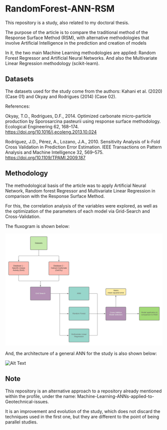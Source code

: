 # RandomForest-ANN-RSM
This repository is a study, also related to my doctoral thesis.

The purpose of the article is to compare the traditional method of the Response Surface Method (RSM), with alternative methodologies that involve Artificial Intelligence in the prediction and creation of models

In it, the two main Machine Learning methodologies are applied: Random Forest Regressor and Artificial Neural Networks. And also the Multivariate Linear Regression methodology (scikit-learn).

## Datasets
The datasets used for the study come from the authors: Kahani et al. (2020) (Case 01) and Okyay and Rodrigues (2014) (Case 02).

References: 

Okyay, T.O., Rodrigues, D.F., 2014. Optimized carbonate micro-particle production by Sporosarcina pasteurii using response surface methodology. Ecological Engineering 62, 168–174. https://doi.org/10.1016/j.ecoleng.2013.10.024

Rodríguez, J.D., Pérez, A., Lozano, J.A., 2010. Sensitivity Analysis of k-Fold Cross Validation in Prediction Error Estimation. IEEE Transactions on Pattern Analysis and Machine Intelligence 32, 569–575. https://doi.org/10.1109/TPAMI.2009.187

## Methodology
The methodological basis of the article was to apply Artificial Neural Network, Random forest Regressor and Multivariate Linear Regression in comparison with the Response Surface Method.

For this, the correlation analysis of the variables were explored, as well as the optimization of the parameters of each model via Grid-Search and Cross-Validation.

The fluxogram is shown below: 

![Alt Text](Figures/flux.jpeg) 

And, the architecture of a general ANN for the study is also shown below:

![Alt Text](Figures/Fig1.tif) 


## Note
This repository is an alternative approach to a repository already mentioned within the profile, under the name: Machine-Learning-ANNs-applied-to-Geotechnical-issues.

It is an improvement and evolution of the study, which does not discard the techniques used in the first one, but they are different to the point of being parallel studies.
